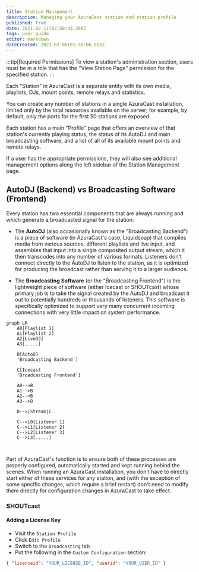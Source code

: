 ```yaml
---
title: Station Management
description: Managing your AzuraCast station and station profile
published: true
date: 2021-02-11T02:50:43.396Z
tags: user guide
editor: markdown
dateCreated: 2021-02-06T01:36:06.013Z
---
```


:::tip[Required Permissions]
To view a station's administration section, users must be in a role that has the "View Station Page" permission for the specified station.
:::

Each "Station" in AzuraCast is a separate entity with its own media, playlists, DJs, mount points, remote relays and statistics.

You can create any number of stations in a single AzuraCast installation, limited only by the total resources available on the server; for example, by default, only the ports for the first 50 stations are exposed.

Each station has a main "Profile" page that offers an overview of that station's currently playing status, the status of its AutoDJ and main broadcasting software, and a list of all of its available mount points and remote relays.

If a user has the appropriate permissions, they will also see additional management options along the left sidebar of the Station Management page.

## AutoDJ (Backend) vs Broadcasting Software (Frontend)

Every station has two essential components that are always running and which generate a broadcasted signal for the station:

- The **AutoDJ** (also occasionally known as the "Broadcasting Backend") is a piece of software (in AzuraCast's case, Liquidsoap) that compiles media from various sources, different playlists and live input, and assembles that input into a single composited output stream, which it then transcodes into any number of various formats. Listeners don't connect directly to the AutoDJ to listen to the station, as it is optimized for producing the broadcast rather than serving it to a larger audience.

- The **Broadcasting Software** (or the "Broadcasting Frontend") is the lightweight piece of software (either Icecast or SHOUTcast) whose primary job is to take the signal created by the AutoDJ and broadcast it out to potentially hundreds or thousands of listeners. This software is specifically optimized to support very many concurrent incoming connections with very little impact on system performance.

```mermaid
graph LR
    A0[Playlist 1]
    A1[Playlist 2]
    A2[LiveDJ]
    A3[.....]

    B[AutoDJ
    'Broadcasting Backend']

    C[Icecast
    'Broadcasting Frontend']

    A0-->B
    A1-->B
    A2-->B
    A3-->B

    B-->|Stream|C

    C-->L0[Listener 1]
    C-->L1[Listener 2]
    C-->L2[Listener 3]
    C-->L3[.....]

    
```

Part of AzuraCast's function is to ensure both of these processes are properly configured, automatically started and kept running behind the scenes. When running an AzuraCast installation, you don't have to directly start either of these services for any station, and (with the exception of some specific changes, which require a brief restart) don't need to modify them directly for configuration changes in AzuraCast to take effect.

### SHOUTcast

#### Adding a License Key

- Visit the `Station Profile`
- Click `Edit Profile`
- Switch to the `Broadcasting` tab
- Put the following in the `Custom Configuration` section:

```json
{ "licenceid": "YOUR_LICENSE_ID", "userid": "YOUR_USER_ID" }
```
